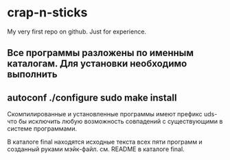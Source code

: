 # crap-n-sticks
My very first repo on github. Just for experience.

Все программы разложены по именным каталогам. Для установки необходимо выполнить
----------
autoconf
./configure
sudo make install
----------

Скомпилированные и установленные программы имеют префикс uds- 
что бы исключить любую возможность совпадений с существующими в системе программами.

В каталоге final находятся исходные текста всех пяти программ и созданный руками мэйк-файл.
см. README в каталоге final.
